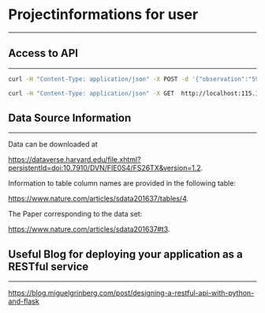 # Projectinformations for user
***

## Access to API
***



```bash
curl -H "Content-Type: application/json" -X POST -d '{"observation":"59.51666667"}' http://localhost:115.146.92.150:5000/lstmforecast/FGE/append
```

```bash
curl -H "Content-Type: application/json" -X GET  http://localhost:115.146.92.150:5000/lstmforecast/FGE/predict
```

## Data Source Information
***

Data can be downloaded at 

https://dataverse.harvard.edu/file.xhtml?persistentId=doi:10.7910/DVN/FIE0S4/FS26TX&version=1.2.

Information to table column names are provided in the following table: 

https://www.nature.com/articles/sdata201637/tables/4.

The Paper corresponding to the data set:

https://www.nature.com/articles/sdata201637#t3.


## Useful Blog for deploying your application as a RESTful service
***

https://blog.miguelgrinberg.com/post/designing-a-restful-api-with-python-and-flask


